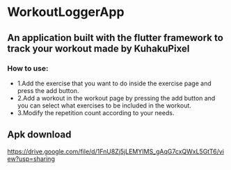 # WorkoutLoggerApp

## An application built with the flutter framework to track your workout made by KuhakuPixel

### How to use:
- 1.Add the exercise that you want to do inside the exercise page and press the add button.
- 2.Add a workout in the workout page by pressing the add button and you can select what exercises to be included in the workout.
- 3.Modify the repetition count according to your needs.




## Apk download

https://drive.google.com/file/d/1FnU8Zj5jLEMYIMS_gAqG7cxQWxL5GtT6/view?usp=sharing


